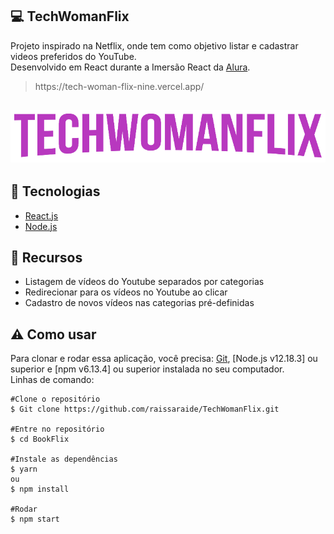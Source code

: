 ## :computer: TechWomanFlix
Projeto inspirado na Netflix, onde tem como objetivo listar e cadastrar videos preferidos do YouTube.<br />
Desenvolvido em React durante a Imersão React da [Alura](https://www.alura.com.br/).<br />
<blockquote> https://tech-woman-flix-nine.vercel.app/</blockquote>

## ![](/src/assets/img/Logo.png)

## :rocket: Tecnologias
- [React.js](https://reactjs.org/)
- [Node.js](https://nodejs.org/)

## :pushpin: Recursos
- Listagem de vídeos do Youtube separados por categorias
- Redirecionar para os vídeos no Youtube ao clicar
- Cadastro de novos vídeos nas categorias pré-definidas
## :warning: Como usar
Para clonar e rodar essa aplicação, você precisa:
[Git](https://git-scm.com/), [Node.js v12.18.3] ou superior e [npm v6.13.4] ou superior instalada no seu computador.<br />
Linhas de comando:


```
#Clone o repositório
$ Git clone https://github.com/raissaraide/TechWomanFlix.git

#Entre no repositório
$ cd BookFlix

#Instale as dependências
$ yarn
ou
$ npm install

#Rodar
$ npm start

```
